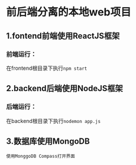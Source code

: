 # 前后端分离的本地web项目

## 1.fontend前端使用ReactJS框架

### 前端运行：

在frontend根目录下执行`npm start`

## 2.backend后端使用NodeJS框架

### 后端运行：

在backend根目录下执行`nodemon app.js`

## 3.数据库使用MongoDB

`使用MonggoDB Compass打开界面`

